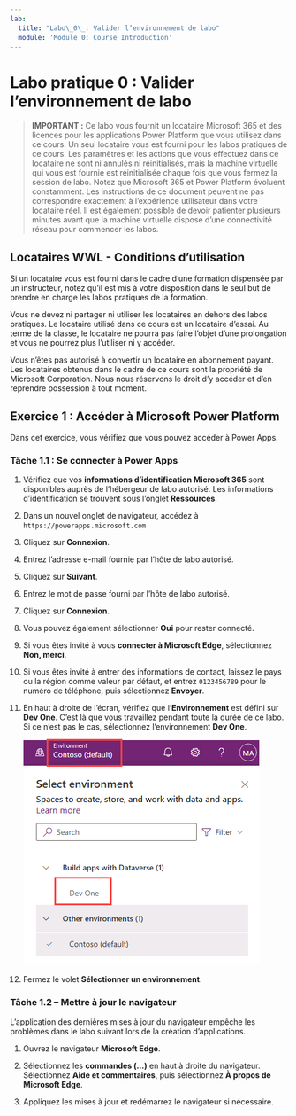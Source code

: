 ```yaml
---
lab:
  title: "Labo\_0\_: Valider l’environnement de labo"
  module: 'Module 0: Course Introduction'
---
```


# Labo pratique 0 : Valider l’environnement de labo

> **IMPORTANT :** Ce labo vous fournit un locataire Microsoft 365 et des licences pour les applications Power Platform que vous utilisez dans ce cours. Un seul locataire vous est fourni pour les labos pratiques de ce cours. Les paramètres et les actions que vous effectuez dans ce locataire ne sont ni annulés ni réinitialisés, mais la machine virtuelle qui vous est fournie est réinitialisée chaque fois que vous fermez la session de labo. Notez que Microsoft 365 et Power Platform évoluent constamment. Les instructions de ce document peuvent ne pas correspondre exactement à l’expérience utilisateur dans votre locataire réel. Il est également possible de devoir patienter plusieurs minutes avant que la machine virtuelle dispose d’une connectivité réseau pour commencer les labos.

## Locataires WWL - Conditions d’utilisation

Si un locataire vous est fourni dans le cadre d’une formation dispensée par un instructeur, notez qu’il est mis à votre disposition dans le seul but de prendre en charge les labos pratiques de la formation.

Vous ne devez ni partager ni utiliser les locataires en dehors des labos pratiques. Le locataire utilisé dans ce cours est un locataire d’essai. Au terme de la classe, le locataire ne pourra pas faire l’objet d’une prolongation et vous ne pourrez plus l’utiliser ni y accéder.

Vous n’êtes pas autorisé à convertir un locataire en abonnement payant. Les locataires obtenus dans le cadre de ce cours sont la propriété de Microsoft Corporation. Nous nous réservons le droit d’y accéder et d’en reprendre possession à tout moment.

## Exercice 1 : Accéder à Microsoft Power Platform

Dans cet exercice, vous vérifiez que vous pouvez accéder à Power Apps.

### Tâche 1.1 : Se connecter à Power Apps

1. Vérifiez que vos **informations d’identification Microsoft 365** sont disponibles auprès de l’hébergeur de labo autorisé. Les informations d’identification se trouvent sous l’onglet **Ressources**.

1. Dans un nouvel onglet de navigateur, accédez à `https://powerapps.microsoft.com`

1. Cliquez sur **Connexion**.

1. Entrez l’adresse e-mail fournie par l’hôte de labo autorisé.

1. Cliquez sur **Suivant**.

1. Entrez le mot de passe fourni par l’hôte de labo autorisé.

1. Cliquez sur **Connexion**.

1. Vous pouvez également sélectionner **Oui** pour rester connecté.

1. Si vous êtes invité à vous **connecter à Microsoft Edge**, sélectionnez **Non, merci**.

1. Si vous êtes invité à entrer des informations de contact, laissez le pays ou la région comme valeur par défaut, et entrez `0123456789` pour le numéro de téléphone, puis sélectionnez **Envoyer**.

1. En haut à droite de l’écran, vérifiez que l’**Environnement** est défini sur **Dev One**. C’est là que vous travaillez pendant toute la durée de ce labo. Si ce n’est pas le cas, sélectionnez l’environnement **Dev One**.

    ![Sélecteur d’environnement.](../media/select-dev-one-environment.png)

1. Fermez le volet **Sélectionner un environnement**.

### Tâche 1.2 – Mettre à jour le navigateur

L’application des dernières mises à jour du navigateur empêche les problèmes dans le labo suivant lors de la création d’applications.

1. Ouvrez le navigateur **Microsoft Edge**.

1. Sélectionnez les **commandes (...)** en haut à droite du navigateur. Sélectionnez **Aide et commentaires**, puis sélectionnez **À propos de Microsoft Edge**.

1. Appliquez les mises à jour et redémarrez le navigateur si nécessaire.
